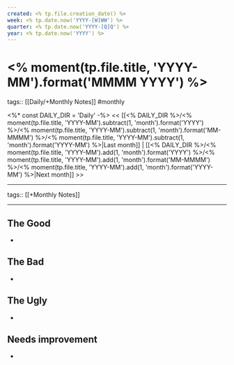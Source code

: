 ```yaml
---
created: <% tp.file.creation_date() %>
week: <% tp.date.now('YYYY-[W]WW') %>
quarter: <% tp.date.now('YYYY-[Q]Q') %>
year: <% tp.date.now('YYYY') %>
---
```

# <% moment(tp.file.title, 'YYYY-MM').format('MMMM YYYY') %>

tags:: [[Daily/+Monthly Notes]] #monthly

<%*
const DAILY_DIR = 'Daily'
-%>
<< [[<% DAILY_DIR %>/<% moment(tp.file.title, 'YYYY-MM').subtract(1, 'month').format('YYYY') %>/<% moment(tp.file.title, 'YYYY-MM').subtract(1, 'month').format('MM-MMMM') %>/<% moment(tp.file.title, 'YYYY-MM').subtract(1, 'month').format('YYYY-MM') %>|Last month]] | [[<% DAILY_DIR %>/<% moment(tp.file.title, 'YYYY-MM').add(1, 'month').format('YYYY') %>/<% moment(tp.file.title, 'YYYY-MM').add(1, 'month').format('MM-MMMM') %>/<% moment(tp.file.title, 'YYYY-MM').add(1, 'month').format('YYYY-MM') %>|Next month]] >>

---
tags:: [[+Monthly Notes]]

---
## The Good
- 
## The Bad
- 
## The Ugly
- 
## Needs improvement
- 